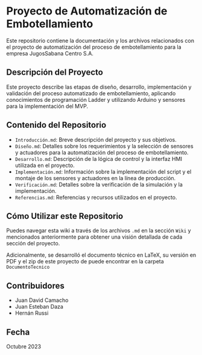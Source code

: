 # Proyecto de Automatización de Embotellamiento

Este repositorio contiene la documentación y los archivos relacionados con el proyecto de automatización del proceso de embotellamiento para la empresa JugosSabana Centro S.A.

## Descripción del Proyecto

Este proyecto describe las etapas de diseño, desarrollo, implementación y validación del proceso automatizado de embotellamiento, aplicando conocimientos de programación Ladder y utilizando Arduino y sensores para la implementación del MVP.

## Contenido del Repositorio

- `Introducción.md`: Breve descripción del proyecto y sus objetivos.
- `Diseño.md`: Detalles sobre los requerimientos y la selección de sensores y actuadores para la automatización del proceso de embotellamiento.
- `Desarrollo.md`: Descripción de la lógica de control y la interfaz HMI utilizada en el proyecto.
- `Implementación.md`: Información sobre la implementación del script y el montaje de los sensores y actuadores en la línea de producción.
- `Verificación.md`: Detalles sobre la verificación de la simulación y la implementación.
- `Referencias.md`: Referencias y recursos utilizados en el proyecto.

## Cómo Utilizar este Repositorio

Puedes navegar esta wiki a través de los archivos `.md` en la sección `Wiki` y mencionados anteriormente para obtener una visión detallada de cada sección del proyecto.

Adicionalmente, se desarrolló el documento técnico en LaTeX, su versión en PDF y el zip de este proyecto de puede encontrar en la carpeta `DocumentoTecnico`

## Contribuidores

- Juan David Camacho
- Juan Esteban Daza
- Hernán Russi

## Fecha

Octubre 2023
